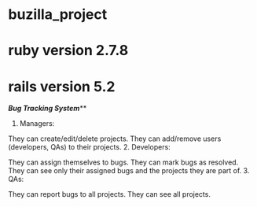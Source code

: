 # buzilla_project

# ruby version 2.7.8
# rails version 5.2

***Bug Tracking System*****

 1. Managers:

They can create/edit/delete projects.
They can add/remove users (developers, QAs) to their projects.
2. Developers:

They can assign themselves to bugs.
They can mark bugs as resolved.
They can see only their assigned bugs and the projects they are part of.
3. QAs:

They can report bugs to all projects.
They can see all projects. 